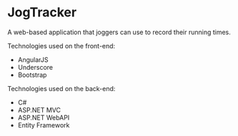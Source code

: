 # JogTracker

A web-based application that joggers can use to record their running times.

Technologies used on the front-end:
- AngularJS
- Underscore
- Bootstrap

Technologies used on the back-end:
- C#
- ASP.NET MVC
- ASP.NET WebAPI
- Entity Framework